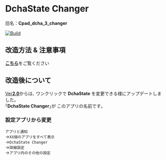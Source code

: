 # DchaState Changer
旧名：**Cpad_dcha_3_changer**

[![Build](https://github.com/SmileTabLabo/DchaStateChanger/actions/workflows/build.yml/badge.svg?branch=main&event=push)](https://github.com/mouseos/Cpad_dcha_3_changer/actions/workflows/build.yml)

## 改造方法 & 注意事項

[**こちら**](HowTo.md)をご覧ください

## 改造後について
[Ver**2.0**](https://github.com/SmileTabLabo/DchaStateChanger/releases/latest)からは､ ワンクリックで **DchaState** を変更できる様にアップデートしました｡  
｢**DchaState Changer**｣が このアプリの名前です｡

### 設定アプリから変更
`アプリと通知`  
→`XX個のアプリをすべて表示`  
→`DchaState Changer`  
→`詳細設定`  
→`アプリ内のその他の設定`
